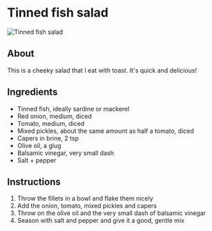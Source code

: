 # Tinned fish salad

![Tinned fish salad](http://farm6.staticflickr.com/5481/12083617083_1403660ea8.jpg)

## About

This is a cheeky salad that I eat with toast. It's quick and delicious!

## Ingredients

* Tinned fish, ideally sardine or mackerel
* Red onion, medium, diced
* Tomato, medium, diced
* Mixed pickles, about the same amount as half a tomato, diced
* Capers in brine, 2 tsp
* Olive oil, a glug
* Balsamic vinegar, very small dash
* Salt + pepper

## Instructions

1. Throw the fillets in a bowl and flake them nicely
2. Add the onion, tomato, mixed pickles and capers
3. Throw on the olive oil and the very small dash of balsamic vinegar
4. Season with salt and pepper and give it a good, gentle mix
